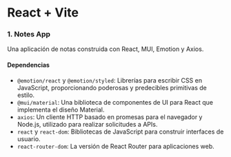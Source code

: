 # React + Vite

### 1. Notes App

Una aplicación de notas construida con React, MUI, Emotion y Axios.

#### Dependencias

- `@emotion/react` y `@emotion/styled`: Librerías para escribir CSS en JavaScript, proporcionando poderosas y predecibles primitivas de estilo.
- `@mui/material`: Una biblioteca de componentes de UI para React que implementa el diseño Material.
- `axios`: Un cliente HTTP basado en promesas para el navegador y Node.js, utilizado para realizar solicitudes a APIs.
- `react` y `react-dom`: Bibliotecas de JavaScript para construir interfaces de usuario.
- `react-router-dom`: La versión de React Router para aplicaciones web.
